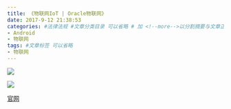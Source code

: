 ```yaml
---
title: 《物联网IoT | Oracle物联网》
date: 2017-9-12 21:38:53
categories: #法律法规 #文章分类目录 可以省略 # 加 <!--more-->以分割摘要与文章正文。
- Android
- 物联网
tags: #文章标签 可以省略
- 物联网
---
```

![](https://i.imgur.com/IxtbrS4.png)

![](https://i.imgur.com/U9S2DXc.png)

<!--more-->

[官网](https://www.oracle.com/solutions/internet-of-things/)








